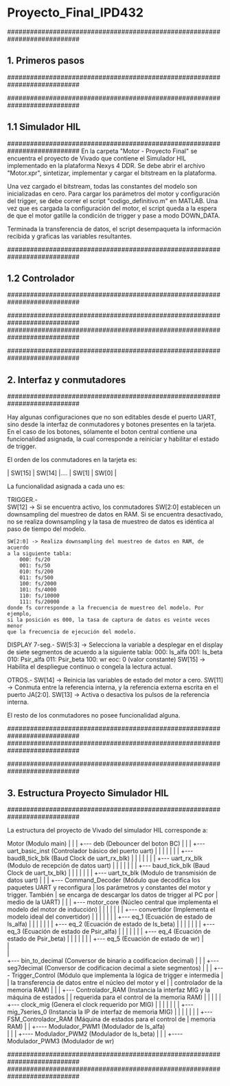 # Proyecto_Final_IPD432


###########################################################################
## 1. Primeros pasos
###########################################################################


###########################################################################
## 1.1 Simulador HIL
###########################################################################
En la carpeta "Motor - Proyecto Final" se encuentra el proyecto de Vivado
que contiene el Simulador HIL implementado en la plataforma Nexys 4 DDR.
Se debe abrir el archivo "Motor.xpr", sintetizar, implementar y cargar el
bitstream en la plataforma.

Una vez cargado el bitstream, todas las constantes del modelo son 
inicializadas en cero. Para cargar los parámetros del motor y configuración
del trigger, se debe correr el script "codigo_definitivo.m" en MATLAB. Una
vez que es cargada la configuración del motor, el script queda a la espera 
de que el motor gatille la condición de trigger y pase a modo DOWN_DATA.

Terminada la transferencia de datos, el script desempaqueta la información
recibida y graficas las variables resultantes.

###########################################################################
## 1.2 Controlador
###########################################################################





###########################################################################
###########################################################################



###########################################################################
## 2. Interfaz y conmutadores
###########################################################################

Hay algunas configuraciones que no son editables desde el puerto UART, sino
desde la interfaz de conmutadores y botones presentes en la tarjeta. En el
caso de los botones, sólamente el boton central contiene una funcionalidad
asignada, la cual corresponde a reiniciar y habilitar el estado de trigger.

El orden de los conmutadores en la tarjeta es:

| SW[15] | SW[14] |.... | SW[1] | SW[0] |

La funcionalidad asignada a cada uno es:

TRIGGER.-	
	SW[12] -> Si se encuentra activo, los conmutadores SW[2:0] establecen 
	un downsampling del muestreo de datos en RAM. Si se encuentra 
	desactivado, no se realiza downsampling y la tasa de muestreo de datos
	es idéntica al paso de tiempo del modelo.
	
	SW[2:0] -> Realiza downsampling del muestreo de datos en RAM, de acuerdo
	a la siguiente tabla:
		000: fs/20
		001: fs/50
		010: fs/200
		011: fs/500
		100: fs/2000
		101: fs/4000
		110: fs/10000
		111: fs/20000	
	donde fs corresponde a la frecuencia de muestreo del modelo. Por ejemplo,
	si la posición es 000, la tasa de captura de datos es veinte veces menor
	que la frecuencia de ejecución del modelo.
	
DISPLAY 7-seg.-
	SW[5:3] -> Selecciona la variable a desplegar en el display de siete
	segmentos de acuerdo a la siguiente tabla:
		000: Is_alfa
		001: Is_beta
		010: Psir_alfa
		011: Psir_beta
		100: wr
		eoc: 0 (valor constante)
	SW[15] -> Habilita el despliegue continuo o congela la lectura actual.
	
OTROS.-
	SW[14] -> Reinicia las variables de estado del motor a cero.
	SW[11] -> Conmuta entre la referencia interna, y la referencia externa
		      escrita en el puerto JA[2:0].
	SW[13] -> Activa o desactiva los pulsos de la referencia interna.
	
El resto de los conmutadores no posee funcionalidad alguna.
	
###########################################################################
###########################################################################

###########################################################################
## 3. Estructura Proyecto Simulador HIL
###########################################################################

La estructura del proyecto de Vivado del simulador HIL corresponde a:

Motor (Modulo main)
|
|
|
+--- deb (Debouncer del boton BC)
|
|
|
+--- uart_basic_inst (Controlador básico del puerto uart)
|	  |
|     |
|     |
|     +--- baud8_tick_blk (Baud Clock de uart_rx_blk)
|	  |
|     |
|     |
|     +--- uart_rx_blk (Modulo de recepción de datos uart)
|	  |
|     |
|     |
|     +--- baud_tick_blk (Baud Clock de uart_tx_blk)
|	  |
|     |
|     |
|     +--- uart_tx_blk (Modulo de transmisión de datos uart)
|
|
|
+--- Command_Decoder (Módulo que decodifica los paquetes UART y reconfigura
|					  los parámetros y constantes del motor y trigger. También
|					  se encarga de descargar los datos de trigger al PC por
|					  medio de la UART)
|
|
|
+--- motor_core (Núcleo central que implementa el modelo del motor de inducción)
|     |
|     |
|     |
|     +--- convertidor (Implementa el modelo ideal del convertidor)
|     |
|     |
|     |
|     +--- eq_1 (Ecuación de estado de Is_alfa)
|     |
|     |
|     |
|     +--- eq_2 (Ecuación de estado de Is_beta)
|     |
|     |
|     |
|     +--- eq_3 (Ecuación de estado de Psir_alfa)
|     |
|     |
|     |
|     +--- eq_4 (Ecuación de estado de Psir_beta)
|     |
|     |
|     |
|     +--- eq_5 (Ecuación de estado de wr)
|     
|     
|     
+--- bin_to_decimal (Conversor de binario a codificacion decimal)
|
|
|
+--- seg7decimal (Conversor de codificacion decimal a siete segmentos)
|
|
|
+--- Trigger_Control (Módulo que implementa la lógica de trigger e intermedia
|	  |				  la transferencia de datos entre el núcleo del motor y el
|	  |				  controlador de la memoria RAM)
|     |
|	  +--- Controlador_RAM (Instancia la interfaz MIG y la máquina de estados
|	  	    |		        requerida para el control de la memoria RAM)
|           |
|           |
|           +--- clock_mig (Genera el clock requerido por MIG)
|           |
|           |
|           |
|           +--- mig_7series_0 (Instancia la IP de interfaz de memoria MIG)
|			|
|           |
|           |
|           +--- FSM_Controlador_RAM (Máquina de estados para el control de 
|									  memoria RAM)
|
|
+---- Modulador_PWM1 (Modulador de Is_alfa)				  
|
|
|
+---- Modulador_PWM2 (Modulador de Is_beta)
|
|
|
+---- Modulador_PWM3 (Modulador de wr)


###########################################################################
###########################################################################